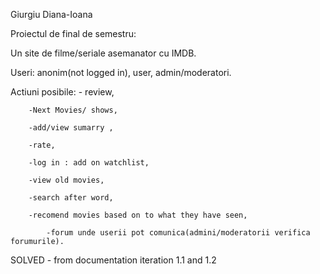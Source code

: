 Giurgiu Diana-Ioana

Proiectul de final de semestru:

Un site de filme/seriale asemanator cu IMDB.

Useri: anonim(not logged in), user, admin/moderatori.

Actiuni posibile:
		- review,

		-Next Movies/ shows,
		
		-add/view sumarry ,
		
		-rate,
		
		-log in : add on watchlist,
		
		-view old movies,
		
		-search after word,
		
		-recomend movies based on to what they have seen,
		
          	-forum unde userii pot comunica(admini/moderatorii verifica forumurile).
		
      
SOLVED 
	  - from documentation iteration 1.1 and 1.2
					
